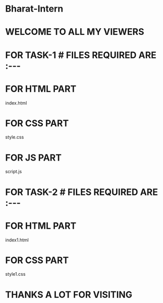 # Bharat-Intern

# WELCOME TO ALL MY VIEWERS #

# FOR TASK-1 # FILES  REQUIRED ARE :---
FOR HTML PART
==============
index.html

FOR CSS PART
=============
style.css

FOR JS PART
============
script.js

# FOR TASK-2 # FILES  REQUIRED ARE :---
FOR HTML PART
==============
index1.html

FOR CSS PART
=============
style1.css

# THANKS A LOT FOR VISITING #

